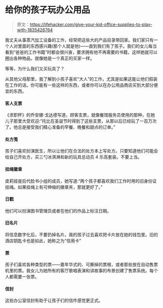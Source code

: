 # 给你的孩子玩办公用品

> 原文：<https://lifehacker.com/give-your-kid-office-supplies-to-play-with-1835428764>

我丈夫从事蒸汽加工设备的工作，经常把这些大的产品目录带回家。我们家只有一个人对里面的东西感兴趣(那个人就是他)——直到我们有了孩子。我们的女儿每当看到“爸爸的工作书籍”时都会很兴奋，要求拥有他不再需要的书籍，这样她就可以圈出各种物品，就像她是一个真正的买家一样。



等等，为什么我们又买玩具了？

从其他父母那里，我了解到小孩子喜欢“大人”的工作，尤其是如果这能让他们假装在工作的话。你可能有一些这样的东西，或者你可以在办公用品商店买到大部分便宜的东西。



#### 客人支票

《求职杯》的乔安娜·戈达德写道，顾客支票，就像餐馆服务员使用的那种，在她儿子那里大受欢迎:“托比在圣诞节时得到了这些支票，从那以后已经玩了一百万次了。他总是接受我们精心准备的早餐、晚餐和甜点的订单。”





#### 处方笺

孩子们喜欢扮演医生，所以让他们在合法的处方本上写处方。只要知道他们可能会给自己开处方，买三勺冰淇淋和新的玩具总动员 4 乐高套装。不要上当。





#### 挂绳徽章

皮莉娅是后代脸书小组的成员，她写道:“两个孩子都喜欢我们工作时用的旧身份证挂绳。如果挂绳上有可伸缩的徽章夹，那就更好了。”





#### 日戳

他们可以扮演图书管理员或者在他们的作品上标注日期。





#### 旧名片

将信息数字化后，不要扔掉名片。我的孩子过去喜欢把卡片放在她的钱包里。旧的酒店钥匙卡也是如此，她称之为“信用卡”





#### 票

孩子们喜欢各种类型的票——嘉年华式的、可撕掉的票根，或者那些放在自动售票机里的票。我女儿为她所有的客厅歌唱表演和讲故事的布景创建了售票系统。每个人都需要一张票。





#### 信封

这些办公室信封有助于让孩子们的信件感觉更正式。

